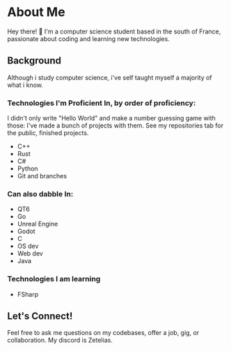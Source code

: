 # About Me

Hey there! 👋 I'm a computer science student based in the south of France, passionate about coding and learning new technologies.

## Background

Although i study computer science, i've self taught myself a majority of what i know.

### Technologies I'm Proficient In, by order of proficiency:
I didn't only write "Hello World" and make a number guessing game with those: I've made a bunch of projects with them. See my repositories tab for the public, finished projects.
- C++
- Rust
- C#
- Python
- Git and branches

### Can also dabble In:
- QT6
- Go
- Unreal Engine
- Godot
- C
- OS dev
- Web dev
- Java

### Technologies I am learning
- FSharp

## Let's Connect!

Feel free to ask me questions on my codebases, offer a job, gig, or collaboration. My discord is Zetelias.
